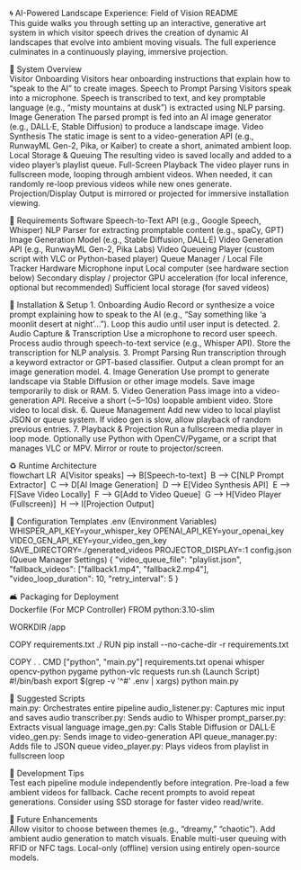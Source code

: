 🌀 AI-Powered Landscape Experience: Field of Vision README
<br>
This guide walks you through setting up an interactive, generative art system in which visitor speech drives the creation of dynamic AI landscapes that evolve into ambient moving visuals. The full experience culminates in a continuously playing, immersive projection.
<p></p>
🎯 System Overview
<br>
Visitor Onboarding Visitors hear onboarding instructions that explain how to “speak to the AI” to create images.
Speech to Prompt Parsing Visitors speak into a microphone. Speech is transcribed to text, and key promptable language (e.g., “misty mountains at dusk”) is extracted using NLP parsing.
<br>
Image Generation The parsed prompt is fed into an AI image generator (e.g., DALL·E, Stable Diffusion) to produce a landscape image.
Video Synthesis The static image is sent to a video-generation API (e.g., RunwayML Gen-2, Pika, or Kaiber) to create a short, animated ambient loop.
Local Storage & Queuing The resulting video is saved locally and added to a video player’s playlist queue.
Full-Screen Playback The video player runs in fullscreen mode, looping through ambient videos. When needed, it can randomly re-loop previous videos while new ones generate.
Projection/Display Output is mirrored or projected for immersive installation viewing.
<p></p>
🧰 Requirements
Software
Speech-to-Text API (e.g., Google Speech, Whisper)
NLP Parser for extracting promptable content (e.g., spaCy, GPT)
Image Generation Model (e.g., Stable Diffusion, DALL·E)
Video Generation API (e.g., RunwayML Gen-2, Pika Labs)
Video Queueing Player (custom script with VLC or Python-based player)
Queue Manager / Local File Tracker
Hardware
Microphone input
Local computer (see hardware section below)
Secondary display / projector
GPU acceleration (for local inference, optional but recommended)
Sufficient local storage (for saved videos)
<p></p>
🔧 Installation & Setup
1. Onboarding Audio
Record or synthesize a voice prompt explaining how to speak to the AI (e.g., “Say something like ‘a moonlit desert at night’…”).
Loop this audio until user input is detected.
2. Audio Capture & Transcription
Use a microphone to record user speech.
Process audio through speech-to-text service (e.g., Whisper API).
Store the transcription for NLP analysis.
3. Prompt Parsing
Run transcription through a keyword extractor or GPT-based classifier.
Output a clean prompt for an image generation model.
4. Image Generation
Use prompt to generate landscape via Stable Diffusion or other image models.
Save image temporarily to disk or RAM.
5. Video Generation
Pass image into a video-generation API.
Receive a short (~5–10s) loopable ambient video.
Store video to local disk.
6. Queue Management
Add new video to local playlist JSON or queue system.
If video gen is slow, allow playback of random previous entries.
7. Playback & Projection
Run a fullscreen media player in loop mode.
Optionally use Python with OpenCV/Pygame, or a script that manages VLC or MPV.
Mirror or route to projector/screen.
<p></p>
♻️ Runtime Architecture
<br>
flowchart LR     A[Visitor speaks] --> B[Speech-to-text]     B --> C[NLP Prompt Extractor]     C --> D[AI Image Generation]     D --> E[Video Synthesis API]     E --> F[Save Video Locally]     F --> G[Add to Video Queue]     G --> H[Video Player (Fullscreen)]     H --> I[Projection Output]
<p></p>
📂 Configuration Templates
.env (Environment Variables)
WHISPER_API_KEY=your_whisper_key
OPENAI_API_KEY=your_openai_key
VIDEO_GEN_API_KEY=your_video_gen_key
SAVE_DIRECTORY=./generated_videos
PROJECTOR_DISPLAY=:1
config.json (Queue Manager Settings)
{
  "video_queue_file": "playlist.json",
  "fallback_videos": ["fallback1.mp4", "fallback2.mp4"],
  "video_loop_duration": 10,
  "retry_interval": 5
}

🛋️ Packaging for Deployment
<br>
Dockerfile (For MCP Controller)
FROM python:3.10-slim

WORKDIR /app

COPY requirements.txt ./
RUN pip install --no-cache-dir -r requirements.txt

COPY . .
CMD ["python", "main.py"]
requirements.txt
openai
whisper
opencv-python
pygame
python-vlc
requests
run.sh (Launch Script)
#!/bin/bash
export $(grep -v '^#' .env | xargs)
python main.py

🔧 Suggested Scripts
<br>
main.py: Orchestrates entire pipeline
audio_listener.py: Captures mic input and saves audio
transcriber.py: Sends audio to Whisper
prompt_parser.py: Extracts visual language
image_gen.py: Calls Stable Diffusion or DALL·E
video_gen.py: Sends image to video-generation API
queue_manager.py: Adds file to JSON queue
video_player.py: Plays videos from playlist in fullscreen loop


🥪 Development Tips
<br>
Test each pipeline module independently before integration.
Pre-load a few ambient videos for fallback.
Cache recent prompts to avoid repeat generations.
Consider using SSD storage for faster video read/write.

🚀 Future Enhancements
<br>
Allow visitor to choose between themes (e.g., “dreamy,” “chaotic”).
Add ambient audio generation to match visuals.
Enable multi-user queuing with RFID or NFC tags.
Local-only (offline) version using entirely open-source models.
